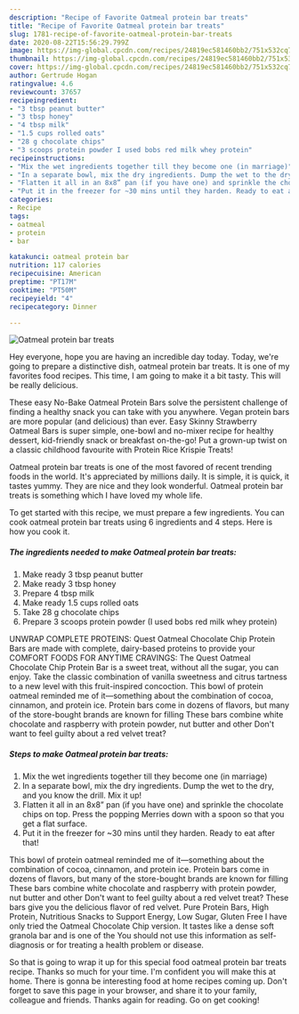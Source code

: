 ```yaml
---
description: "Recipe of Favorite Oatmeal protein bar treats"
title: "Recipe of Favorite Oatmeal protein bar treats"
slug: 1781-recipe-of-favorite-oatmeal-protein-bar-treats
date: 2020-08-22T15:56:29.799Z
image: https://img-global.cpcdn.com/recipes/24819ec581460bb2/751x532cq70/oatmeal-protein-bar-treats-recipe-main-photo.jpg
thumbnail: https://img-global.cpcdn.com/recipes/24819ec581460bb2/751x532cq70/oatmeal-protein-bar-treats-recipe-main-photo.jpg
cover: https://img-global.cpcdn.com/recipes/24819ec581460bb2/751x532cq70/oatmeal-protein-bar-treats-recipe-main-photo.jpg
author: Gertrude Hogan
ratingvalue: 4.6
reviewcount: 37657
recipeingredient:
- "3 tbsp peanut butter"
- "3 tbsp honey"
- "4 tbsp milk"
- "1.5 cups rolled oats"
- "28 g chocolate chips"
- "3 scoops protein powder I used bobs red milk whey protein"
recipeinstructions:
- "Mix the wet ingredients together till they become one (in marriage)"
- "In a separate bowl, mix the dry ingredients. Dump the wet to the dry, and you know the drill. Mix it up!"
- "Flatten it all in an 8x8” pan (if you have one) and sprinkle the chocolate chips on top. Press the popping Merries down with a spoon so that you get a flat surface."
- "Put it in the freezer for ~30 mins until they harden. Ready to eat after that!"
categories:
- Recipe
tags:
- oatmeal
- protein
- bar

katakunci: oatmeal protein bar 
nutrition: 117 calories
recipecuisine: American
preptime: "PT17M"
cooktime: "PT50M"
recipeyield: "4"
recipecategory: Dinner

---
```



![Oatmeal protein bar treats](https://img-global.cpcdn.com/recipes/24819ec581460bb2/751x532cq70/oatmeal-protein-bar-treats-recipe-main-photo.jpg)

Hey everyone, hope you are having an incredible day today. Today, we're going to prepare a distinctive dish, oatmeal protein bar treats. It is one of my favorites food recipes. This time, I am going to make it a bit tasty. This will be really delicious.

These easy No-Bake Oatmeal Protein Bars solve the persistent challenge of finding a healthy snack you can take with you anywhere. Vegan protein bars are more popular (and delicious) than ever. Easy Skinny Strawberry Oatmeal Bars is super simple, one-bowl and no-mixer recipe for healthy dessert, kid-friendly snack or breakfast on-the-go! Put a grown-up twist on a classic childhood favourite with Protein Rice Krispie Treats!

Oatmeal protein bar treats is one of the most favored of recent trending foods in the world. It's appreciated by millions daily. It is simple, it is quick, it tastes yummy. They are nice and they look wonderful. Oatmeal protein bar treats is something which I have loved my whole life.


To get started with this recipe, we must prepare a few ingredients. You can cook oatmeal protein bar treats using 6 ingredients and 4 steps. Here is how you cook it.

<!--inarticleads1-->

##### The ingredients needed to make Oatmeal protein bar treats:

1. Make ready 3 tbsp peanut butter
1. Make ready 3 tbsp honey
1. Prepare 4 tbsp milk
1. Make ready 1.5 cups rolled oats
1. Take 28 g chocolate chips
1. Prepare 3 scoops protein powder (I used bobs red milk whey protein)


UNWRAP COMPLETE PROTEINS: Quest Oatmeal Chocolate Chip Protein Bars are made with complete, dairy-based proteins to provide your COMFORT FOODS FOR ANYTIME CRAVINGS: The Quest Oatmeal Chocolate Chip Protein Bar is a sweet treat, without all the sugar, you can enjoy. Take the classic combination of vanilla sweetness and citrus tartness to a new level with this fruit-inspired concoction. This bowl of protein oatmeal reminded me of it—something about the combination of cocoa, cinnamon, and protein ice. Protein bars come in dozens of flavors, but many of the store-bought brands are known for filling These bars combine white chocolate and raspberry with protein powder, nut butter and other Don&#39;t want to feel guilty about a red velvet treat? 

<!--inarticleads2-->

##### Steps to make Oatmeal protein bar treats:

1. Mix the wet ingredients together till they become one (in marriage)
1. In a separate bowl, mix the dry ingredients. Dump the wet to the dry, and you know the drill. Mix it up!
1. Flatten it all in an 8x8” pan (if you have one) and sprinkle the chocolate chips on top. Press the popping Merries down with a spoon so that you get a flat surface.
1. Put it in the freezer for ~30 mins until they harden. Ready to eat after that!


This bowl of protein oatmeal reminded me of it—something about the combination of cocoa, cinnamon, and protein ice. Protein bars come in dozens of flavors, but many of the store-bought brands are known for filling These bars combine white chocolate and raspberry with protein powder, nut butter and other Don&#39;t want to feel guilty about a red velvet treat? These bars give you the delicious flavor of red velvet. Pure Protein Bars, High Protein, Nutritious Snacks to Support Energy, Low Sugar, Gluten Free I have only tried the Oatmeal Chocolate Chip version. It tastes like a dense soft granola bar and is one of the You should not use this information as self-diagnosis or for treating a health problem or disease. 

So that is going to wrap it up for this special food oatmeal protein bar treats recipe. Thanks so much for your time. I'm confident you will make this at home. There is gonna be interesting food at home recipes coming up. Don't forget to save this page in your browser, and share it to your family, colleague and friends. Thanks again for reading. Go on get cooking!
